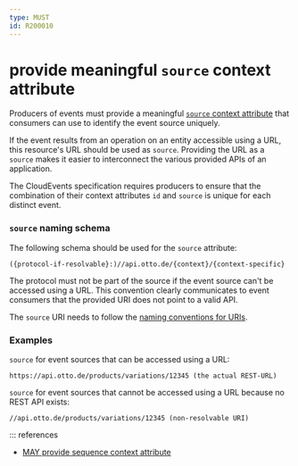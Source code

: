 ```yaml
---
type: MUST
id: R200010
---
```


# provide meaningful `source` context attribute

Producers of events must provide a meaningful [`source` context attribute](https://github.com/cloudevents/spec/blob/v1.0.2/cloudevents/spec.md#source-1) that consumers can use to identify the event source uniquely.

If the event results from an operation on an entity accessible using a URL, this resource's URL should be used as `source`. Providing the URL as a `source` makes it easier to interconnect the various provided APIs of an application.

The CloudEvents specification requires producers to ensure that the combination of their context attributes `id` and `source` is unique for each distinct event.

### `source` naming schema

The following schema should be used for the `source` attribute:

```text
({protocol-if-resolvable}:)//api.otto.de/{context}/{context-specific}
```

The protocol must not be part of the source if the event source can't be accessed using a URL. This convention clearly communicates to event consumers that the provided URI does not point to a valid API.

The `source` URI needs to follow the [naming conventions for URIs](../../../030_REST-Guidelines/030_Resources/030_Naming-conventions/index.md).

### Examples

`source` for event sources that can be accessed using a URL:

```text
https://api.otto.de/products/variations/12345 (the actual REST-URL)
```

`source` for event sources that cannot be accessed using a URL because no REST API exists:

```text
//api.otto.de/products/variations/12345 (non-resolvable URI)
```

::: references

- [MAY provide sequence context attribute](@guidelines/R200003)
